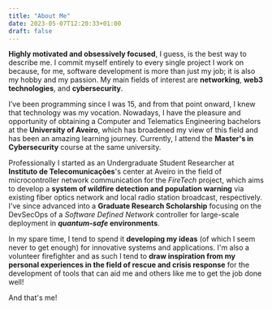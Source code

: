 ```yaml
---
title: "About Me"
date: 2023-05-07T12:20:33+01:00
draft: false
---
```


**Highly motivated and obsessively focused**, I guess, is the best way to describe me. I commit myself entirely to every single project I work on because, for me, software development is more than just my job; it is also my hobby and my passion. My main fields of interest are **networking**, **web3 technologies**, and **cybersecurity**.

I’ve been programming since I was 15, and from that point onward, I knew that technology was my vocation. Nowadays, I have the pleasure and opportunity of obtaining a Computer and Telematics Engineering bachelors at the **University of Aveiro**, which has broadened my view of this field and has been an amazing learning journey. Currently, I attend the **Master's in Cybersecurity** course at the same university.

Professionally I started as an Undergraduate Student Researcher at **Instituto de Telecomunicações**'s center at Aveiro in the field of microcontroller network communication for the _FireTech_ project, which aims to develop a **system of wildfire detection and population warning** via existing fiber optics network and local radio station broadcast, respectively.  I've since advanced into a **Graduate Research Scholarship** focusing on the DevSecOps of a _Software Defined Network_ controller for large-scale deployment in **_quantum-safe_ environments**.

In my spare time, I tend to spend it **developing my ideas** (of which I seem never to get enough) for innovative systems and applications. I'm also a volunteer firefighter and as such I tend to **draw inspiration from my personal experiences in the field of rescue and crisis response** for the development of tools that can aid me and others like me to get the job done well!

And that's me!
